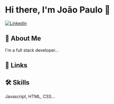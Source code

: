 # Hi there, I'm João Paulo 👋

[![Linkedin](https://img.shields.io/badge/-joaopaulonfreitas-blue?style=for-the-badge&logo=Linkedin&logoColor=white&link=https://linkedin.com/in/joaopaulonfreitas)](https://linkedin.com/in/joaopaulonfreitas)

## 🚀 About Me
I'm a full stack developer...

## 🔗 Links


## 🛠 Skills
Javascript, HTML, CSS...

<!--
**joaopaulonfreitas/joaopaulonfreitas** is a ✨ _special_ ✨ repository because its `README.md` (this file) appears on your GitHub profile.

Here are some ideas to get you started:

- 🔭 I’m currently working on ...
- 🌱 I’m currently learning ...
- 👯 I’m looking to collaborate on ...
- 🤔 I’m looking for help with ...
- 💬 Ask me about ...
- 📫 How to reach me: ...
- 😄 Pronouns: ...
- ⚡ Fun fact: ...
-->
